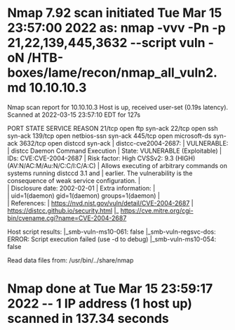 # Nmap 7.92 scan initiated Tue Mar 15 23:57:00 2022 as: nmap -vvv -Pn -p 21,22,139,445,3632 --script vuln -oN /HTB-boxes/lame/recon/nmap_all_vuln2.md 10.10.10.3
Nmap scan report for 10.10.10.3
Host is up, received user-set (0.19s latency).
Scanned at 2022-03-15 23:57:10 EDT for 127s

PORT     STATE SERVICE      REASON
21/tcp   open  ftp          syn-ack
22/tcp   open  ssh          syn-ack
139/tcp  open  netbios-ssn  syn-ack
445/tcp  open  microsoft-ds syn-ack
3632/tcp open  distccd      syn-ack
| distcc-cve2004-2687: 
|   VULNERABLE:
|   distcc Daemon Command Execution
|     State: VULNERABLE (Exploitable)
|     IDs:  CVE:CVE-2004-2687
|     Risk factor: High  CVSSv2: 9.3 (HIGH) (AV:N/AC:M/Au:N/C:C/I:C/A:C)
|       Allows executing of arbitrary commands on systems running distccd 3.1 and
|       earlier. The vulnerability is the consequence of weak service configuration.
|       
|     Disclosure date: 2002-02-01
|     Extra information:
|       
|     uid=1(daemon) gid=1(daemon) groups=1(daemon)
|   
|     References:
|       https://nvd.nist.gov/vuln/detail/CVE-2004-2687
|       https://distcc.github.io/security.html
|_      https://cve.mitre.org/cgi-bin/cvename.cgi?name=CVE-2004-2687

Host script results:
|_smb-vuln-ms10-061: false
|_smb-vuln-regsvc-dos: ERROR: Script execution failed (use -d to debug)
|_smb-vuln-ms10-054: false

Read data files from: /usr/bin/../share/nmap
# Nmap done at Tue Mar 15 23:59:17 2022 -- 1 IP address (1 host up) scanned in 137.34 seconds

